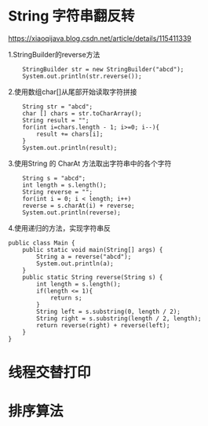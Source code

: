 # String 字符串翻反转

https://xiaoqijava.blog.csdn.net/article/details/115411339

1.StringBuilder的reverse方法

        StringBuilder str = new StringBuilder("abcd");
        System.out.println(str.reverse());

2.使用数组char[]从尾部开始读取字符拼接

        String str = "abcd";
        char [] chars = str.toCharArray();
        String result = "";
        for(int i=chars.length - 1; i>=0; i--){
            result += chars[i];
        }
        System.out.println(result);

3.使用String 的 CharAt 方法取出字符串中的各个字符

        String s = "abcd";
        int length = s.length();
        String reverse = "";
        for(int i = 0; i < length; i++)
        reverse = s.charAt(i) + reverse;
        System.out.println(reverse);

4.使用递归的方法，实现字符串反

    public class Main {
        public static void main(String[] args) {
            String a = reverse("abcd");
            System.out.println(a);
        }
        public static String reverse(String s) {
            int length = s.length();
            if(length <= 1){
                return s;
            }
            String left = s.substring(0, length / 2);
            String right = s.substring(length / 2, length);
            return reverse(right) + reverse(left);
        }
    }
# 线程交替打印
    

# 排序算法


